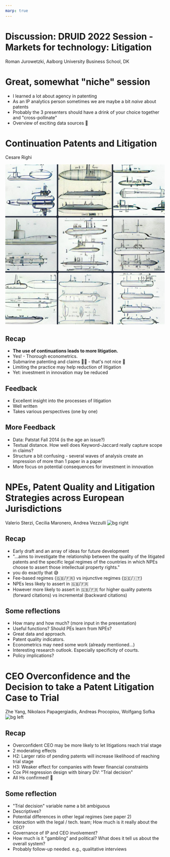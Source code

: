 ```yaml
---
marp: true
---
```


<!--
theme: gaia
class:
 - invert
headingDivider: 2 
paginate: true
-->

<!--
_class:
 - leads
 - invert
-->

# Discussion: DRUID 2022 Session - Markets for technology: Litigation
Roman Jurowetzki, Aalborg University Business School, DK

# Great, somewhat "niche" session
* I learned a lot about agency in patenting
* As an IP analytics person sometimes we are maybe a bit *naive* about patents
* Probably the 3 presenters should have a drink of your choice together and "cross-pollinate"
* Overview of exciting data sources 💾

# Continuation Patents and Litigation
Cesare Righi

<!-- ![bg left](https://source.unsplash.com/ypJ3VfxvF5M) -->
![bg left](img/submarine.jpg)

## Recap

* **The use of continuations leads to more litigation.** 
* Yes! - Thorough econometrics.
* Submarine patenting and claims 🐡🐠 - that's not nice 😬
* Limiting the practice may help reduction of litigation
* Yet: investment in innovation may be reduced

## Feedback
* Excellent insight into the processes of litigation
* Well written
* Takes various perspectives (one by one)

## More Feedback
* Data: Patstat Fall 2014 (is the age an issue?)
* Textual distance. How well does Keyword-Jaccard really capture scope in claims?
* Structure a bit confusing - several waves of analysis create an impression of more than 1 paper in a paper
* More focus on potential consequences for investment in innovation

# NPEs, Patent Quality and Litigation Strategies across European Jurisdictions
Valerio Sterzi, Cecilia Maronero, Andrea Vezzulli
![bg right](https://www.pharmaceutical-technology.com/wp-content/uploads/sites/24/2021/12/shutterstock_1365321428.jpg)

## Recap
* Early draft and an array of ideas for future development
* "...aims to investigate the relationship between the quality of the litigated patents and the specific legal regimes of the countries in which NPEs choose to assert those intellectual property rights."
* you do exactly that 😅
* Fee-based regimes (🇬🇧/🇫🇷) vs injunctive regimes (🇩🇪/🇮🇹)
* NPEs less likely to assert in 🇬🇧/🇫🇷
* However more likely to assert in 🇬🇧/🇫🇷 for higher quality patents (forward citations) vs incremental (backward citations)

## Some reflections

* How many and how much? (more input in the presentation)
* Useful functions? Should PEs learn from NPEs?
* Great data and approach.
* Patent quality indicators.
* Econometrics may need some work (already mentioned...)
* Interesting research outlook. Especially specificity of courts.
* Policy implications?



# CEO Overconfidence and the Decision to take a Patent Litigation Case to Trial
Zhe Yang, Nikolaos Papagergiadis, Andreas Procopiou, Wolfgang Sofka
![bg left](https://source.unsplash.com/MYbhN8KaaEc)


## Recap

* Overconfident CEO may be more likely to let litigations reach trial stage
* 2 moderating effects
* H2: Larger ratio of pending patents will increase likelihood of reaching trial stage
* H3: Weaker effect for companies with fewer financial constraints
* Cox PH regression design with binary DV: "Trial decision"
* All Hs confirmed! 🚀

## Some reflection
* "Trial decision" variable name a bit ambiguous 
* Descriptives?
* Potential differences in other legal regimes (see paper 2)
* Interaction with the legal / tech. team; How much is it really about the CEO?
* Governance of IP and CEO involvement?
* How much is it "gambling” and political? What does it tell us about the overall system?
* Probably follow-up needed. e.g., qualitative interviews


